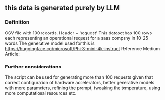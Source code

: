 ## this data is generated purely by LLM

### Definition
CSV file with 100 records. Header = 'request'
This dataset has 100 rows each representing an operational request for a saas company in 10-25 words
The generative model used for this is https://huggingface.co/microsoft/Phi-3-mini-4k-instruct
Reference Medium Article: 

### Further considerations
The script can be used for generating more than 100 requests given that correct configuration of hardware accelerators, better generative models with more parameters, refining the prompt, tweaking the temperature, using more computational resources etc. 